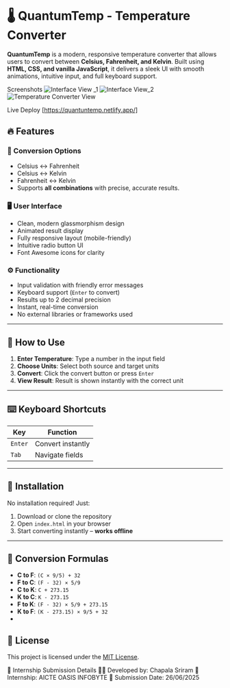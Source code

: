 # 🌡️ QuantumTemp - Temperature Converter
**QuantumTemp** is a modern, responsive temperature converter that allows users to convert between **Celsius, Fahrenheit, and Kelvin**. Built using **HTML, CSS, and vanilla JavaScript**, it delivers a sleek UI with smooth animations, intuitive input, and full keyboard support.


Screenshots
![Interface View _1](https://github.com/user-attachments/assets/60402c5e-47ab-4cf3-bea1-96d4d7230583)
![Interface View_2](https://github.com/user-attachments/assets/8481eecf-31b9-44a1-b616-d0e76ae394f4)
![Temperature Converter View](https://github.com/user-attachments/assets/11130d13-a6ed-40f1-afcd-a734a40dd00f)


Live Deploy
[https://quantuntemp.netlify.app/]


## 🔥 Features

### 🔁 Conversion Options
- Celsius ↔ Fahrenheit  
- Celsius ↔ Kelvin  
- Fahrenheit ↔ Kelvin  
- Supports **all combinations** with precise, accurate results.

### 🖥️ User Interface
- Clean, modern glassmorphism design  
- Animated result display  
- Fully responsive layout (mobile-friendly)  
- Intuitive radio button UI  
- Font Awesome icons for clarity

### ⚙️ Functionality
- Input validation with friendly error messages  
- Keyboard support (`Enter` to convert)  
- Results up to 2 decimal precision  
- Instant, real-time conversion  
- No external libraries or frameworks used


---
## 🧪 How to Use
1. **Enter Temperature**: Type a number in the input field  
2. **Choose Units**: Select both source and target units  
3. **Convert**: Click the convert button or press `Enter`  
4. **View Result**: Result is shown instantly with the correct unit

---

## ⌨️ Keyboard Shortcuts
| Key     | Function         |
|---------|------------------|
| `Enter` | Convert instantly |
| `Tab`   | Navigate fields  |

---

## 📁 Installation
No installation required! Just:
1. Download or clone the repository  
2. Open `index.html` in your browser  
3. Start converting instantly – **works offline**

---

## 🧮 Conversion Formulas
- **C to F**: `(C × 9/5) + 32`  
- **F to C**: `(F - 32) × 5/9`  
- **C to K**: `C + 273.15`  
- **K to C**: `K - 273.15`  
- **F to K**: `(F - 32) × 5/9 + 273.15`  
- **K to F**: `(K - 273.15) × 9/5 + 32`
- 

## 📄 License
This project is licensed under the [MIT License](LICENSE).


🧾 Internship Submission Details
👨‍💻 Developed by: Chapala Sriram
🏢 Internship: AICTE OASIS INFOBYTE
📅 Submission Date: 26/06/2025
